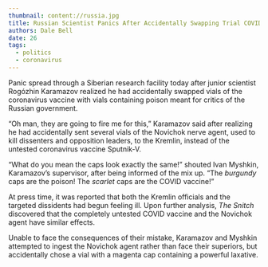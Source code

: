 ```yaml
---
thumbnail: content://russia.jpg
title: Russian Scientist Panics After Accidentally Swapping Trial COVID Vaccine With Deadly Nerve Agent
authors: Dale Bell
date: 26
tags:
  - politics
  - coronavirus
---
```


Panic spread through a Siberian research facility today after junior scientist Rogózhin Karamazov realized he had accidentally swapped vials of the coronavirus vaccine with vials containing poison meant for critics of the Russian government. 

“Oh man, they are going to fire me for this,” Karamazov said after realizing he had accidentally sent several vials of the Novichok nerve agent, used to kill dissenters and opposition leaders, to the Kremlin, instead of the untested coronavirus vaccine Sputnik-V. 

“What do you mean the caps look exactly the same!” shouted Ivan Myshkin, Karamazov’s supervisor, after being informed of the mix up. “The *burgundy* caps are the poison! The *scarlet* caps are the COVID vaccine!”

At press time, it was reported that both the Kremlin officials and the targeted dissidents had begun feeling ill. Upon further analysis, *The Snitch* discovered that the completely untested COVID vaccine and the Novichok agent have similar effects. 

Unable to face the consequences of their mistake, Karamazov and Myshkin attempted to ingest the Novichok agent rather than face their superiors, but accidentally chose a vial with a magenta cap containing a powerful laxative.

